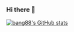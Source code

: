 ### Hi there 👋

[![bang88's GitHub stats](https://github-readme-stats.vercel.app/api?username=bang88&show_icons=true&theme=radical)](https://github.com/bang88)


<!--
**bang88/bang88** is a ✨ _special_ ✨ repository because its `README.md` (this file) appears on your GitHub profile.

Here are some ideas to get you started:

- 🔭 I’m currently working on ...
- 🌱 I’m currently learning ...
- 👯 I’m looking to collaborate on ...
- 🤔 I’m looking for help with ...
- 💬 Ask me about ...
- 📫 How to reach me: ...
- 😄 Pronouns: ...
- ⚡ Fun fact: ...
-->
